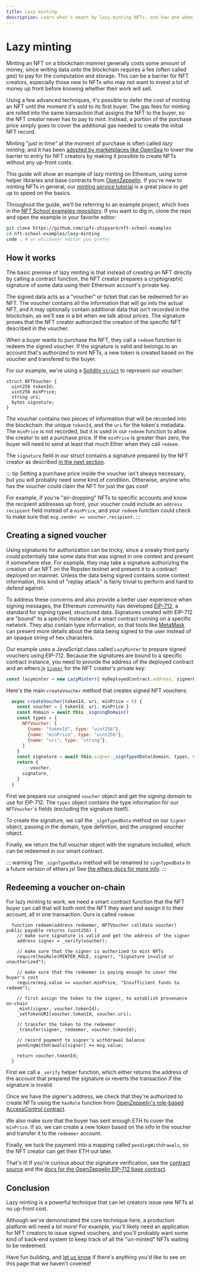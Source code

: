 ```yaml
---
title: Lazy minting
description: Learn what's meant by lazy-minting NFTs, and how and when to do it.
---
```


# Lazy minting

Minting an NFT on a blockchain _mainnet_ generally costs some amount of money, since writing data onto the blockchain requires a fee (often called _gas_) to pay for the computation and storage. This can be a barrier for NFT creators, especially those new to NFTs who may not want to invest a lot of money up front before knowing whether their work will sell.

Using a few advanced techniques, it's possible to defer the cost of minting an NFT until the moment it's sold to its first buyer. The gas fees for minting are rolled into the same transaction that assigns the NFT to the buyer, so the NFT creator never has to pay to mint. Instead, a portion of the purchase price simply goes to cover the additional gas needed to create the initial NFT record.

Minting "just in time" at the moment of purchase is often called _lazy minting_, and it has been [adopted by marketplaces like OpenSea](https://opensea.io/blog/announcements/introducing-the-collection-manager/) to lower the barrier to entry for NFT creators by making it possible to create NFTs without any up-front costs.

This guide will show an example of lazy minting on Ethereum, using some helper libraries and base contracts from [OpenZeppelin](https://openzeppelin.com/contracts/). If you're new to minting NFTs in general, our [minting service tutorial](../../tutorial/minting-service.md) is a great place to get up to speed on the basics.

Throughout the guide, we'll be referring to an example project, which lives in the [NFT School examples repository](https://github.com/ipfs-shipyard/nft-school-examples). If you want to dig in, clone the repo and open the example in your favorite editor:

```bash
git clone https://github.com/ipfs-shipyard/nft-school-examples
cd nft-school-examples/lazy-minting
code . # or whichever editor you prefer
```

## How it works

The basic premise of lazy minting is that instead of creating an NFT directly by calling a contract function, the NFT creator prepares a cryptographic signature of some data using their Ethereum account's private key.

The signed data acts as a "voucher" or ticket that can be redeemed for an NFT. The voucher contains all the information that will go into the actual NFT, and it may optionally contain additional data that isn't recorded in the blockchain, as we'll see in a bit when we talk about prices. The signature proves that the NFT creator authorized the creation of the specific NFT described in the voucher.

When a buyer wants to purchase the NFT, they call a `redeem` function to redeem the signed voucher. If the signature is valid and belongs to an account that's authorized to mint NFTs, a new token is created based on the voucher and transfered to the buyer.

For our example, we're using a [Solidity `struct`](https://docs.soliditylang.org/en/v0.4.24/types.html#structs) to represent our voucher:

```solidity
struct NFTVoucher {
  uint256 tokenId;
  uint256 minPrice;
  string uri;
  bytes signature;
}
```

The voucher contains two pieces of information that will be recorded into the blockchain: the unique `tokenId`, and the `uri` for the token's metadata. The `minPrice` is not recorded, but it is used in our `redeem` function to allow the creator to set a purchase price. If the `minPrice` is greater than zero, the buyer will need to send at least that much Ether when they call `redeem`.

The `signature` field in our struct contains a signature prepared by the NFT creator as described [in the next section](#creating-a-signed-voucher).

::: tip
Setting a purchase price inside the voucher isn't always necessary, but you will probably need some kind of condition. Otherwise, anyone who has the voucher could claim the NFT for just the gas cost! 

For example, if you're "air-dropping" NFTs to specific accounts and know the recipient addresses up front, your voucher could include an `address recipient` field instead of a `minPrice`, and your `redeem` function could check to make sure that `msg.sender == voucher.recipient`.
:::

## Creating a signed voucher

Using signatures for authorization can be tricky, since a sneaky third party could potentially take some data that was signed in one context and present it somewhere else. For example, they may take a signature authorizing the creation of an NFT on the Ropsten testnet and present it to a contract deployed on mainnet. Unless the data being signed contains some context information, this kind of "replay attack" is fairly trivial to perform and hard to defend against.

To address these concerns and also provide a better user experience when signing messages, the Ethereum community has developed [EIP-712](https://eips.ethereum.org/EIPS/eip-712), a standard for signing typed, structured data. Signatures created with EIP-712 are "bound" to a specific instance of a smart contract running on a specific network. They also contain type information, so that tools like [MetaMask](https://metamask.io/) can present more details about the data being signed to the user instead of an opaque string of hex characters.

Our example uses a JavaScript class called `LazyMinter` to prepare signed vouchers using EIP-712. Because the signatures are bound to a specific contract instance, you need to provide the address of the deployed contract and an ethers.js [`Signer`](https://docs.ethers.io/v5/api/signer/) for the NFT creator's private key:

```js
const lazyminter = new LazyMinter({ myDeployedContract.address, signerForMinterAccount })
```

Here's the main `createVoucher` method that creates signed NFT vouchers:

```js
  async createVoucher(tokenId, uri, minPrice = 0) {
    const voucher = { tokenId, uri, minPrice }
    const domain = await this._signingDomain()
    const types = {
      NFTVoucher: [
        {name: "tokenId", type: "uint256"},
        {name: "minPrice", type: "uint256"},
        {name: "uri", type: "string"},  
      ]
    }
    const signature = await this.signer._signTypedData(domain, types, voucher)
    return {
      ...voucher,
      signature,
    }
  }
```

First we prepare our unsigned `voucher` object and get the _signing domain_ to use for EIP-712. The `types` object contains the type information for our `NFTVoucher`'s fields (excluding the signature itself).

To create the signature, we call the `_signTypedData` method on our `Signer` object, passing in the domain, type definition, and the unsigned voucher object.

Finally, we return the full voucher object with the signature included, which can be redeemed in our smart contract.

::: warning
The `_signTypedData` method will be renamed to `signTypedData` in a future version of ethers.js! See [the ethers docs for more info](https://docs.ethers.io/v5/api/signer/#Signer-signTypedData).
:::

## Redeeming a voucher on-chain

For lazy minting to work, we need a smart contract function that the NFT buyer can call that will both mint the NFT they want and assign it to their account, all in one transaction. Ours is called `redeem`:

```solidity
  function redeem(address redeemer, NFTVoucher calldata voucher) public payable returns (uint256) {
    // make sure signature is valid and get the address of the signer
    address signer = _verify(voucher);

    // make sure that the signer is authorized to mint NFTs
    require(hasRole(MINTER_ROLE, signer), "Signature invalid or unauthorized");

    // make sure that the redeemer is paying enough to cover the buyer's cost
    require(msg.value >= voucher.minPrice, "Insufficient funds to redeem");

    // first assign the token to the signer, to establish provenance on-chain
    _mint(signer, voucher.tokenId);
    _setTokenURI(voucher.tokenId, voucher.uri);
    
    // transfer the token to the redeemer
    _transfer(signer, redeemer, voucher.tokenId);

    // record payment to signer's withdrawal balance
    pendingWithdrawals[signer] += msg.value;

    return voucher.tokenId;
  }
```

First we call a `_verify` helper function, which either returns the address of the account that prepared the signature or reverts the transaction if the signature is invalid.

Once we have the signer's address, we check that they're authorized to create NFTs using the `hasRole` function from [OpenZeppelin's role-based AccessControl contract](https://docs.openzeppelin.com/contracts/4.x/access-control).

We also make sure that the buyer has sent enough ETH to cover the `minPrice`. If so, we can create a new token based on the info in the voucher and transfer it to the `redeemer` account.

Finally, we tuck the payment into a mapping called `pendingWithdrawals`, so the NFT creator can get their ETH out later.

That's it! If you're curious about the signature verification, see the [contract source](https://github.com/ipfs-shipyard/nft-school-examples/blob/main/lazy-minting/contracts/LazyNFT.sol) and the [docs for the OpenZeppelin EIP-712 base contract](https://docs.openzeppelin.com/contracts/4.x/api/utils#EIP712).

## Conclusion

Lazy minting is a powerful technique that can let creators issue new NFTs at no up-front cost.

Although we've demonstrated the core technique here, a production platform will need a lot more! For example, you'll likely need an application for NFT creators to issue signed vouchers, and you'll probably want some kind of back-end system to keep track of all the "un-minted" NFTs waiting to be redeemed.

Have fun building, and [let us know](https://github.com/protocol/nft-website/issues/new?assignees=&labels=need%2Ftriage&template=open-an-issue.md&title=%5BPAGE+ISSUE%5D+Lazy%20minting) if there's anything you'd like to see on this page that we haven't covered!
